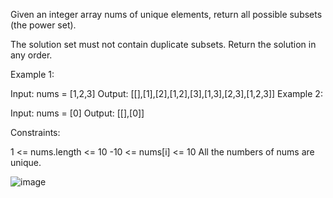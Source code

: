 Given an integer array nums of unique elements, return all possible
subsets
 (the power set).

The solution set must not contain duplicate subsets. Return the solution in any order.


Example 1:

Input: nums = [1,2,3]
Output: [[],[1],[2],[1,2],[3],[1,3],[2,3],[1,2,3]]
Example 2:

Input: nums = [0]
Output: [[],[0]]


Constraints:

1 <= nums.length <= 10
-10 <= nums[i] <= 10
All the numbers of nums are unique.

![image](https://github.com/bettafish15/algorithms/assets/40290448/f9eaddf5-b56e-4ae1-9798-4f152cb8540e)

